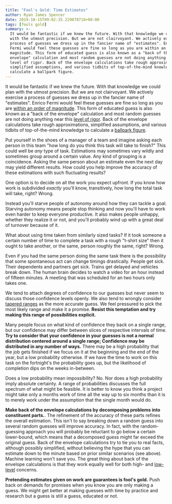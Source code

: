 ```yaml
---
title: "Fool's Gold: Time Estimates"
author: Ryan James Spencer
date: 2019-10-15T09:02:35.229078718+00:00
tags: [fools gold]
summary: >-
  It would be fantastic if we knew the future. With that knowledge we could plan
  with the utmost precision. But we are not clairvoyant. We actively exercise a
  process of guesses we dress up in the fancier name of "estimates". Enrico
  Fermi would feel these guesses are fine so long as you are within an order of
  magnitude. This form of educated guess is also known as a "back of the
  envelope" calculation and most random guesses are not doing anything near this
  level of rigor. Back of the envelope calculations take rough approximations,
  simplified assumptions, and various tidbits of top-of-the-mind knowledge to
  calculate a ballpark figure.
---
```


It would be fantastic if we knew the future. With that knowledge we could plan
with the utmost precision. But we are not clairvoyant. We actively exercise a
process of guesses we dress up in the fancier name of "estimates". Enrico Fermi
would feel these guesses are fine so long as you are [within an order of
magnitude](https://en.wikipedia.org/wiki/Back-of-the-envelope_calculation). This
form of educated guess is also known as a "back of the envelope" calculation and
most random guesses are not doing anything near this [level of
rigor](https://www.wired.com/story/how-to-get-better-at-back-of-the-envelope-calculations/).
Back of the envelope calculations take rough approximations, simplified
assumptions, and various tidbits of top-of-the-mind knowledge to calculate a
[ballpark figure](https://en.wiktionary.org/wiki/ballpark_figure).

Put yourself in the shoes of a manager of a team and imagine asking each person
in this team "how long do you think this task will take to finish?" This could
well be _any_ type of task. Estimations may sometimes vary wildly and sometimes
group around a certain value. Any kind of grouping is a coincidence. Asking the
same person about an estimate even the next day may yield different results. How
could you help improve the accuracy of these estimations with such fluctuating
results?

One option is to decide on all the work you expect upfront. If you know how work
is subdivided _exactly_ you'll know, transitively, how long the total task will
take, right? Wrong.

Instead you'll starve people of autonomy around how they can tackle a goal.
Starving autonomy means people stop thinking and now you'll have to work even
harder to keep everyone productive. It also makes people unhappy, whether they
realize it or not, and you'll probably wind up with a great deal of turnover
because of it.

What about using time taken from similarly sized tasks? If it took someone a
certain number of time to complete a task with a rough "t-shirt size" then it
ought to take another, or the same, person roughly the same, right? Wrong.

Even if you had the same person doing the same task there is the possibility
that some spontaneous act can change timings drastically. People get sick. Their
dependents and partners get sick. Trains get delayed and vehicles break down.
The human brain decides to watch a video for an hour instead of fifteen minutes.
A meeting that was scheduled for an two hours only takes one.

We tend to attach degrees of confidence to our guesses but never seem to discuss
those confidence levels openly. We also tend to wrongly consider [tapered
ranges](https://blog.codinghorror.com/how-good-an-estimator-are-you-part-ii/) as
the more accurate guess. We feel pressured to pick the most likely range and
make it a promise. **Resist this temptation and try making this range of
possibilities explicit.**

Many people focus on what kind of confidence they back on a single range, but
our confidence may differ between slices of respective intervals of time. **Try
to consider that your confidence in your guesses is not a normal distribution
centered around a single range; Confidence may be distributed in any number of
ways.** There may be a high probability that the job gets finished if we focus
on it at the beginning and the end of the year, but a low probability otherwise.
If we have the time to work on this task on the fortnight's the probability goes
up, but the likelihood of completion dips on the weeks in-between.

Does a low probability mean impossibility? No. Nor does a high probability imply
absolute certainty. A range of probabilities discusses the full spectrum of what
might be feasible. It is better to know you think a project might take only a
months work of time all the way up to six months than it is to merely work under
the assumption that the single month would do.

**Make back of the envelope calculations by decomposing problems into
constituent parts.**. The refinement of the accuracy of these parts refines the
overall estimation. This isn't to say breaking down a random guess into several
random guesses will improve accuracy. In fact, with the random-guessing approach
you will probably be reluctant to go below a certain lower-bound, which means
that a decomposed guess might far exceed the original guess. Back of the
envelope calculations try to tie you to real facts, although possibly
simplified, without believing the hype that you can estimate down to the minute
based on prior similar scenarios (see above). Machine learning won't save you.
The great thing about back of the envelope calculations is that they work
equally well for both high- and
[low-level](http://highscalability.com/blog/2011/1/26/google-pro-tip-use-back-of-the-envelope-calculations-to-choo.html)
concerns.

**Pretending estimates given on work are guarantees is fool's gold.** Push back
on demands for promises when you know you are only making a guess. We might get
better at making guesses with time by practice and research but a guess is still
a guess, educated or not.
